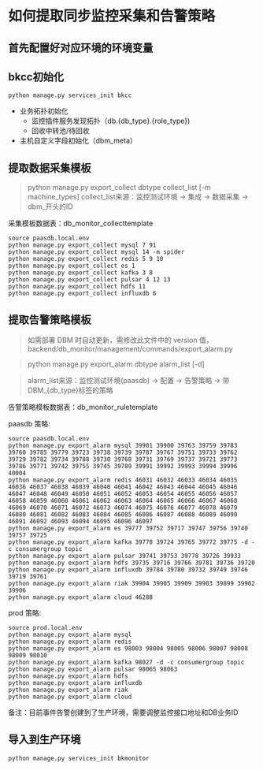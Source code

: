 # 如何提取同步监控采集和告警策略

## 首先配置好对应环境的环境变量

## bkcc初始化

```
python manage.py services_init bkcc
```

- 业务拓扑初始化
  - 监控插件服务发现拓扑（db.{db_type}.{role_type})
  - 回收中转池/待回收
- 主机自定义字段初始化（dbm_meta）

## 提取数据采集模板

> python manage.py export_collect dbtype collect_list [-m machine_types]
> collect_list来源：监控测试环境 -> 集成 -> 数据采集 -> dbm_开头的ID

采集模板数据表：db_monitor_collecttemplate

```
source paasdb.local.env
python manage.py export_collect mysql 7 91
python manage.py export_collect mysql 14 -m spider
python manage.py export_collect redis 5 9 10
python manage.py export_collect es 1
python manage.py export_collect kafka 3 8
python manage.py export_collect pulsar 4 12 13
python manage.py export_collect hdfs 11
python manage.py export_collect influxdb 6
```


## 提取告警策略模板
> 如需部署 DBM 时自动更新，需修改此文件中的 version 值，backend/db_monitor/management/commands/export_alarm.py

> python manage.py export_alarm dbtype alarm_list [-d]

> alarm_list来源：监控测试环境(paasdb) -> 配置 -> 告警策略 -> 带DBM_{db_type}标签的策略

告警策略模板数据表：db_monitor_ruletemplate

paasdb 策略:
```
source paasdb.local.env
python manage.py export_alarm mysql 39901 39900 39763 39759 39783 39760 39785 39779 39723 39738 39739 39787 39767 39751 39733 39762 39729 39782 39734 39788 39730 39768 39731 39769 39737 39721 39773 39786 39771 39742 39755 39745 39789 39991 39992 39993 39994 39996 40004
python manage.py export_alarm redis 46031 46032 46033 46034 46035 46036 46037 46038 46039 46040 46041 46042 46043 46044 46045 46046 46047 46048 46049 46050 46051 46052 46053 46054 46055 46056 46057 46058 46059 46060 46061 46062 46063 46064 46065 46066 46067 46068 46069 46070 46071 46072 46073 46074 46075 46076 46077 46078 46079 46080 46081 46082 46083 46084 46085 46086 46087 46088 46089 46090 46091 46092 46093 46094 46095 46096 46097
python manage.py export_alarm es 39777 39752 39717 39747 39756 39740 39757 39725
python manage.py export_alarm kafka 39770 39724 39765 39772 39775 -d -c consumergroup topic
python manage.py export_alarm pulsar 39741 39753 39778 39726 39933
python manage.py export_alarm hdfs 39735 39716 39766 39781 39736 39720
python manage.py export_alarm influxdb 39784 39780 39732 39749 39746 39719 39761
python manage.py export_alarm riak 39904 39905 39909 39903 39899 39902 39906
python manage.py export_alarm cloud 46288
```

prod 策略:
```
source prod.local.env
python manage.py export_alarm mysql
python manage.py export_alarm redis 
python manage.py export_alarm es 98003 98004 98005 98006 98007 98008 98009 98010 
python manage.py export_alarm kafka 98027 -d -c consumergroup topic
python manage.py export_alarm pulsar 98065 98063
python manage.py export_alarm hdfs 
python manage.py export_alarm influxdb 
python manage.py export_alarm riak 
python manage.py export_alarm cloud 
```



备注：目前事件告警创建到了生产环境，需要调整监控接口地址和DB业务ID


## 导入到生产环境

```
python manage.py services_init bkmonitor
```
